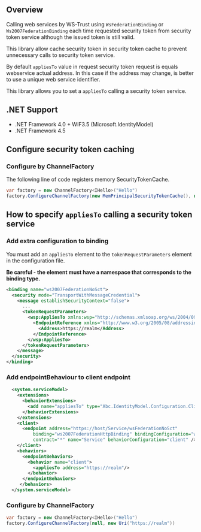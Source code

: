 
## Overview
Calling web services by WS-Trust using `WsFederationBinding` or `Ws2007FederationBinding`
each time requested security token from security token service although the issued token is still valid.

This library allow cache security token in security token cache to prevent unnecessary calls to security token service.

By default `appliesTo` value in request security token request is equals webservice actual address. 
In this case if the address may change, is better to use a unique web service identifier.

This library allows you to set a `appliesTo` calling a security token service.

## .NET Support
- .NET Framework 4.0 + WIF3.5 (Microsoft.IdentityModel)
- .NET Framework 4.5

## Configure security token caching
### Configure by ChannelFactory
The following line of code registers memory SecurityTokenCache.

```C#
var factory = new ChannelFactory<IHello>("Hello")
factory.ConfigureChannelFactory(new MemPrincipalSecurityTokenCache(), new Uri(audienceURI))
```

## How to specify `appliesTo` calling a security token service
### Add extra configuration to binding
You must add an `appliesTo` element to the `tokenRequestParameters` element in the configuration file.

**Be careful - the element must have a namespace that corresponds to the binding type.**

```xml
<binding name="ws2007FederationNoSct">
  <security mode="TransportWithMessageCredential">
    <message establishSecurityContext="false">
      ...
      <tokenRequestParameters>
        <wsp:AppliesTo xmlns:wsp="http://schemas.xmlsoap.org/ws/2004/09/policy">
          <EndpointReference xmlns="http://www.w3.org/2005/08/addressing">
            <Address>https://realm</Address>
          </EndpointReference>
        </wsp:AppliesTo>
      </tokenRequestParameters>
    </message>
  </security>
</binding>
```

### Add endpointBehaviour to client endpoint

```xml
  <system.serviceModel>
    <extensions>
      <behaviorExtensions>
        <add name="appliesTo" type="Abc.IdentityModel.Configuration.ClientAppliesToElement, Abc.IdentityModel" />
      </behaviorExtensions>
    </extensions>
    <client>
      <endpoint address="https://host/Service/wsFederationNoSct"
          binding="ws2007FederationHttpBinding" bindingConfiguration="ws2007FederationNoSct"
          contract="*" name="Service" behaviorConfiguration="client" />
    </client>
    <behaviors>
      <endpointBehaviors>
        <behavior name="client">
          <appliesTo address="https://realm"/>
        </behavior>
      </endpointBehaviors>
     </behaviors>
  </system.serviceModel>
```

### Configure by ChannelFactory
```C#
var factory = new ChannelFactory<IHello>("Hello")
factory.ConfigureChannelFactory(null, new Uri("https://realm"))
```